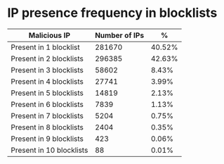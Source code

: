 # IP presence frequency in blocklists
| Malicious IP | Number of IPs | % |
|----|----|----|
| Present in 1 blocklist | 281670 | 40.52% |
| Present in 2 blocklists | 296385 | 42.63% |
| Present in 3 blocklists | 58602 | 8.43% |
| Present in 4 blocklists | 27741 | 3.99% |
| Present in 5 blocklists | 14819 | 2.13% |
| Present in 6 blocklists | 7839 | 1.13% |
| Present in 7 blocklists | 5204 | 0.75% |
| Present in 8 blocklists | 2404 | 0.35% |
| Present in 9 blocklists | 423 | 0.06% |
| Present in 10 blocklists | 88 | 0.01% |
